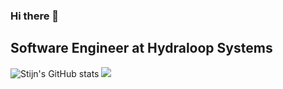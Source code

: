 ### Hi there 👋

## Software Engineer at Hydraloop Systems

![Stijn's GitHub stats](https://github-readme-stats.vercel.app/api?username=StijnHydraloop&show_icons=true&theme=radical)
![](https://komarev.com/ghpvc/?username=StijnHydraloop&color=brightgreen)

<!--
**StijnHydraloop/StijnHydraloop** is a ✨ _special_ ✨ repository because its `README.md` (this file) appears on your GitHub profile.

Here are some ideas to get you started:

- 🔭 I’m currently working on ...
- 🌱 I’m currently learning ...
- 👯 I’m looking to collaborate on ...
- 🤔 I’m looking for help with ...
- 💬 Ask me about ...
- 📫 How to reach me: ...
- 😄 Pronouns: ...
- ⚡ Fun fact: ...
-->
